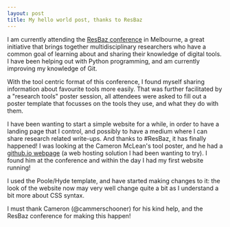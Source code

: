 ```yaml
---
layout: post
title: My hello world post, thanks to ResBaz
---
```


[]()

I am currently attending the [ResBaz conference](http://melbourne.resbaz.edu.au/conference)
in Melbourne, a great initiative that brings together multidisciplinary researchers who have a
common goal of learning about and sharing their knowledge of digital tools. I
have been helping out with Python programming, and am currently improving my
knowledge of Git.

With the tool centric format of this conference, I found myself sharing
information about favourite tools more easily. That was further
facilitated by a "research tools" poster session, all attendees were asked to
fill out a poster template that focusses on the tools they use, and what they do
with them.

I have been wanting to start a simple website for a while, in order to have a
landing page that I control, and possibly to have a medium where I can share
research related write-ups. And thanks to #ResBaz, it has finally happened! I
was looking at the Cameron McLean's tool poster, and he had a [github.io webpage](https://cameronmclean.github.io)
(a web hosting solution I had been wanting to try). I found him at the conference
and within the day I had my first website running!

I used the Poole/Hyde template, and have started making changes to it: the
look of the website now may very well change quite a bit as I understand a bit
more about CSS syntax.

I must thank Cameron (@cammerschooner) for his kind help, and the ResBaz conference for
making this happen!
